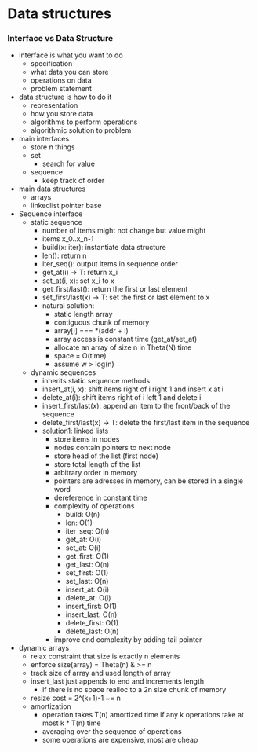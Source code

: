 # Data structures

### Interface vs Data Structure
- interface is what you want to do
    - specification
    - what data you can store
    - operations on data
    - problem statement
- data structure is how to do it
    - representation
    - how you store data
    - algorithms to perform operations
    - algorithmic solution to problem
- main interfaces
    - store n things
    - set
        - search for value
    - sequence
        - keep track of order
- main data structures
    - arrays
    - linkedlist
        pointer base
- Sequence interface
    - static sequence
        - number of items might not change but value might
        - items x_0..x_n-1
        - build(x: iter): instantiate data structure
        - len(): return n
        - iter_seq(): output items in sequence order
        - get_at(i) -> T: return x_i
        - set_at(i, x): set x_i to x
        - get_first/last(): return the first or last element
        - set_first/last(x) -> T: set the first or last element to x
        - natural solution:
            - static length array
            - contiguous chunk of memory
            - array[i] === *(addr + i)
            - array access is constant time (get_at/set_at)
            - allocate an array of size n in Theta(N) time
            - space = O(time)
            - assume w > log(n)
    - dynamic sequences
        - inherits static sequence methods
        - insert_at(i, x): shift items right of i right 1 and insert x at i
        - delete_at(i): shift items right of i left 1 and delete i
        - insert_first/last(x): append an item to the front/back of the sequence
        - delete_first/last(x) -> T: delete the first/last item in the sequence
        - solution1: linked lists
            - store items in nodes
            - nodes contain pointers to next node
            - store head of the list (first node)
            - store total length of the list
            - arbitrary order in memory
            - pointers are adresses in memory, can be stored in a single word
            - dereference in constant time
            - complexity of operations
                - build: O(n)
                - len: O(1)
                - iter_seq: O(n)
                - get_at: O(i)
                - set_at: O(i)
                - get_first: O(1)
                - get_last: O(n)
                - set_first: O(1)
                - set_last: O(n)
                - insert_at: O(i)
                - delete_at: O(i)
                - insert_first: O(1)
                - insert_last: O(n)
                - delete_first: O(1)
                - delete_last: O(n)
            - improve end complexity by adding tail pointer
- dynamic arrays
    - relax constraint that size is exactly n elements
    - enforce size(array) = Theta(n) & >= n
    - track size of array and used length of array
    - insert_last just appends to end and increments length
        - if there is no space realloc to a 2n size chunk of memory
    - resize cost = 2^(k+1)-1 ~= n
    - amortization
        - operation takes T(n) amortized time if any k operations take at most k * T(n) time
        - averaging over the sequence of operations
        - some operations are expensive, most are cheap
        

    
